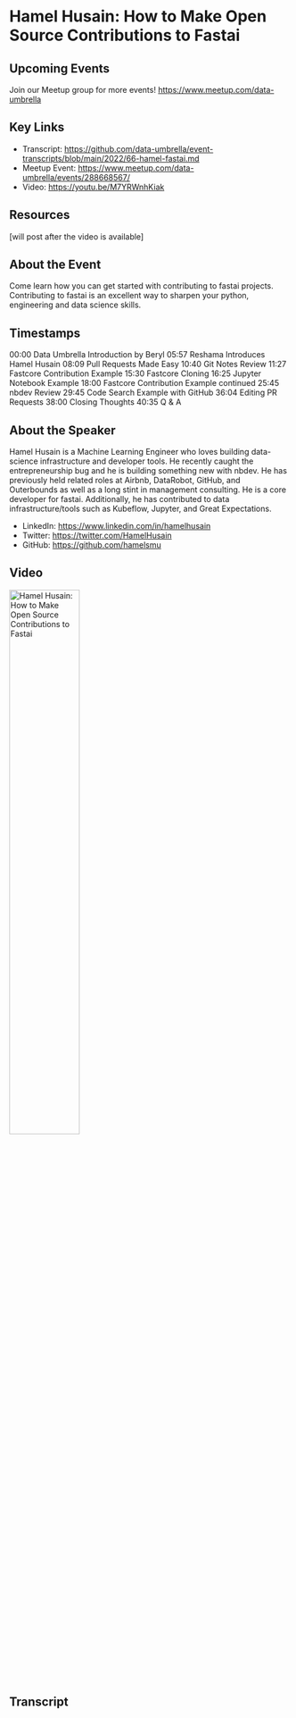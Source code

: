 # Hamel Husain: How to Make Open Source Contributions to Fastai

## Upcoming Events
Join our Meetup group for more events!
https://www.meetup.com/data-umbrella

## Key Links
- Transcript: https://github.com/data-umbrella/event-transcripts/blob/main/2022/66-hamel-fastai.md 
- Meetup Event: https://www.meetup.com/data-umbrella/events/288668567/
- Video: https://youtu.be/M7YRWnhKiak


## Resources
[will post after the video is available]

## About the Event
Come learn how you can get started with contributing to fastai projects. Contributing to fastai is an excellent way to sharpen your python, engineering and data science skills.


## Timestamps
00:00 Data Umbrella Introduction by Beryl
05:57 Reshama Introduces Hamel Husain
08:09 Pull Requests Made Easy
10:40 Git Notes Review 
11:27 Fastcore Contribution Example
15:30 Fastcore Cloning 
16:25 Jupyter Notebook Example
18:00 Fastcore Contribution Example continued
25:45 nbdev Review 
29:45 Code Search Example with GitHub
36:04 Editing PR Requests
38:00 Closing Thoughts
40:35 Q & A


## About the Speaker
Hamel Husain is a Machine Learning Engineer who loves building data-science infrastructure and developer tools. He recently caught the entrepreneurship bug and he is building something new with nbdev. He has previously held related roles at Airbnb, DataRobot, GitHub, and Outerbounds as well as a long stint in management consulting.
He is a core developer for fastai. Additionally, he has contributed to data infrastructure/tools such as Kubeflow, Jupyter, and Great Expectations.

- LinkedIn: https://www.linkedin.com/in/hamelhusain
- Twitter: https://twitter.com/HamelHusain
- GitHub: https://github.com/hamelsmu

## Video
<a href="http://www.youtube.com/watch?feature=player_embedded&v=M7YRWnhKiak" target="_blank"><img src="http://img.youtube.com/vi/M7YRWnhKiak/0.jpg"
alt="Hamel Husain: How to Make Open Source Contributions to Fastai" width="50%" /></a>


## Transcript
